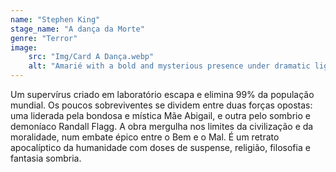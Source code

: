 ```yaml
---
name: "Stephen King"
stage_name: "A dança da Morte"
genre: "Terror"
image: 
    src: "Img/Card A Dança.webp"
    alt: "Amarié with a bold and mysterious presence under dramatic lighting"
---
```


Um supervírus criado em laboratório escapa e elimina 99% da população mundial. Os poucos sobreviventes se dividem entre duas forças opostas: uma liderada pela bondosa e mística Mãe Abigail, e outra pelo sombrio e demoníaco Randall Flagg. A obra mergulha nos limites da civilização e da moralidade, num embate épico entre o Bem e o Mal. É um retrato apocalíptico da humanidade com doses de suspense, religião, filosofia e fantasia sombria.
